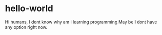 # hello-world
Hi humans,
I dont know why am i learning programming.May be I dont have any option right now.
